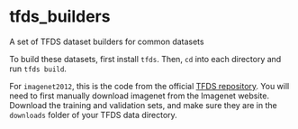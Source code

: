 # tfds_builders
A set of TFDS dataset builders for common datasets

To build these datasets, first install `tfds`. Then, `cd` into each directory and run `tfds build`.

For `imagenet2012`, this is the code from the official [TFDS repository](https://www.tensorflow.org/datasets/catalog/imagenet2012). You will need to first manually download imagenet from the Imagenet website. Download the training and validation sets, and make sure they are in the `downloads` folder of your TFDS data directory. 